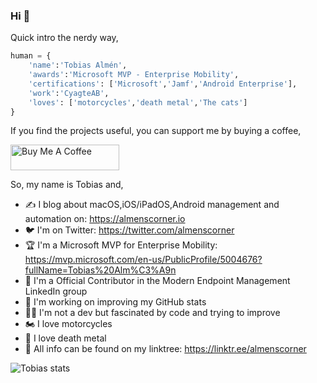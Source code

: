### Hi 👋
Quick intro the nerdy way,

```python
human = {
    'name':'Tobias Almén',
    'awards':'Microsoft MVP - Enterprise Mobility',
    'certifications': ['Microsoft','Jamf','Android Enterprise'],
    'work':'CyagteAB',
    'loves': ['motorcycles','death metal','The cats']
}
```

If you find the projects useful, you can support me by buying a coffee,

<a href="https://www.buymeacoffee.com/almenscorner " target="_blank"><img src="https://cdn.buymeacoffee.com/buttons/default-orange.png" alt="Buy Me A Coffee" height="41" width="174"></a>


So, my name is Tobias and,

- ✍️ I blog about macOS,iOS/iPadOS,Android management and automation on: https://almenscorner.io
- 🐦 I'm on Twitter: https://twitter.com/almenscorner
- 🏆 I'm a Microsoft MVP for Enterprise Mobility: https://mvp.microsoft.com/en-us/PublicProfile/5004676?fullName=Tobias%20Alm%C3%A9n
- 🎉 I'm a Official Contributor in the Modern Endpoint Management LinkedIn group
- 👀 I'm working on improving my GitHub stats
- 👨‍💻 I'm not a dev but fascinated by code and trying to improve
- 🏍 I love motorcycles
- 🤘 I love death metal
- 🌴 All info can be found on my linktree: https://linktr.ee/almenscorner

![Tobias stats](https://github-readme-stats.vercel.app/api?username=almenscorner&show_icons=true)
